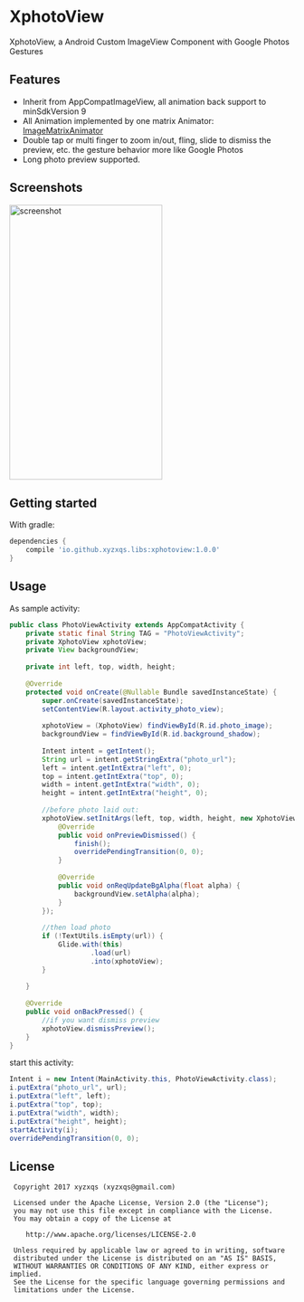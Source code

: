 # XphotoView
XphotoView, a Android Custom ImageView Component with Google Photos Gestures

## Features

* Inherit from AppCompatImageView, all animation back support to minSdkVersion 9
* All Animation implemented by one matrix Animator: [ImageMatrixAnimator](xphotoview/src/main/java/io/github/xyzxqs/libs/xphotoview/ImageMatrixAnimator.java)
* Double tap or multi finger to zoom in/out, fling, slide to dismiss the preview, etc.
the gesture behavior more like Google Photos
* Long photo preview supported.

## Screenshots

<img src="/screenshots/xphotoview-demo.gif" alt="screenshot" title="xphotoview" width="270" height="486" />

## Getting started
With gradle:
```groovy
dependencies {
    compile 'io.github.xyzxqs.libs:xphotoview:1.0.0'
}
```

## Usage

As sample activity:
```java
public class PhotoViewActivity extends AppCompatActivity {
    private static final String TAG = "PhotoViewActivity";
    private XphotoView xphotoView;
    private View backgroundView;
 
    private int left, top, width, height;
 
    @Override
    protected void onCreate(@Nullable Bundle savedInstanceState) {
        super.onCreate(savedInstanceState);
        setContentView(R.layout.activity_photo_view);
 
        xphotoView = (XphotoView) findViewById(R.id.photo_image);
        backgroundView = findViewById(R.id.background_shadow);
 
        Intent intent = getIntent();
        String url = intent.getStringExtra("photo_url");
        left = intent.getIntExtra("left", 0);
        top = intent.getIntExtra("top", 0);
        width = intent.getIntExtra("width", 0);
        height = intent.getIntExtra("height", 0);
 
        //before photo laid out:
        xphotoView.setInitArgs(left, top, width, height, new XphotoView.Callback() {
            @Override
            public void onPreviewDismissed() {
                finish();
                overridePendingTransition(0, 0);
            }
            
            @Override
            public void onReqUpdateBgAlpha(float alpha) {
                backgroundView.setAlpha(alpha);
            }
        });
 
        //then load photo
        if (!TextUtils.isEmpty(url)) {
            Glide.with(this)
                    .load(url)
                    .into(xphotoView);
        }
 
    }
 
    @Override
    public void onBackPressed() {
        //if you want dismiss preview
        xphotoView.dismissPreview();
    }
}

```

start this activity:
```java
Intent i = new Intent(MainActivity.this, PhotoViewActivity.class);
i.putExtra("photo_url", url);
i.putExtra("left", left);
i.putExtra("top", top);
i.putExtra("width", width);
i.putExtra("height", height);
startActivity(i);
overridePendingTransition(0, 0);
```

License
-------
     Copyright 2017 xyzxqs (xyzxqs@gmail.com)

     Licensed under the Apache License, Version 2.0 (the "License");
     you may not use this file except in compliance with the License.
     You may obtain a copy of the License at

        http://www.apache.org/licenses/LICENSE-2.0

     Unless required by applicable law or agreed to in writing, software
     distributed under the License is distributed on an "AS IS" BASIS,
     WITHOUT WARRANTIES OR CONDITIONS OF ANY KIND, either express or implied.
     See the License for the specific language governing permissions and
     limitations under the License.
